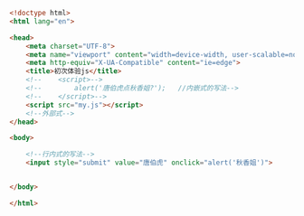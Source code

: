 
<BlogInfo id="386" title="1.初次体验js" author="白日梦想猿" pv=0 read_times=0 pre_cost_time=0分27秒 category="js学习" tag_list="['js学习']" create_time="2020.07.31 15:05:48" update_time="2021.01.16 19:26:45" />

```html
<!doctype html>
<html lang="en">

<head>
    <meta charset="UTF-8">
    <meta name="viewport" content="width=device-width, user-scalable=no, initial-scale=1.0, maximum-scale=1.0, minimum-scale=1.0">
    <meta http-equiv="X-UA-Compatible" content="ie=edge">
    <title>初次体验js</title>
    <!--    <script>-->
    <!--        alert('唐伯虎点秋香姐?');   //内嵌式的写法-->
    <!--    </script>-->
    <script src="my.js"></script>
    <!--外部式-->
</head>

<body>

    <!--行内式的写法-->
    <input style="submit" value="唐伯虎" onclick="alert('秋香姐')">


</body>

</html>
```
